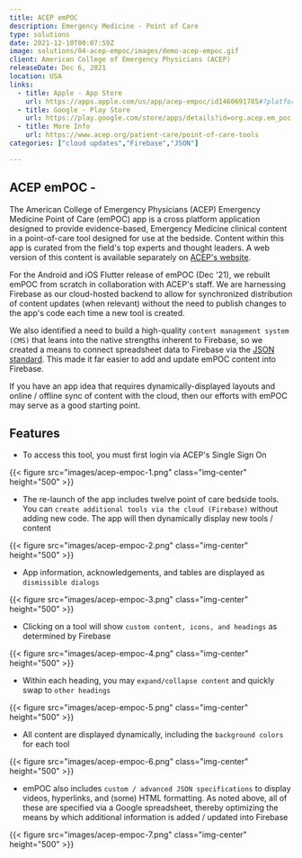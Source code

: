 ```yaml
---
title: ACEP emPOC
description: Emergency Medicine - Point of Care
type: solutions
date: 2021-12-10T00:07:59Z
image: solutions/04-acep-empoc/images/demo-acep-empoc.gif
client: American College of Emergency Physicians (ACEP)
releaseDate: Dec 6, 2021
location: USA
links: 
  - title: Apple - App Store
    url: https://apps.apple.com/us/app/acep-empoc/id1460691785#?platform=iphone
  - title: Google - Play Store
    url: https://play.google.com/store/apps/details?id=org.acep.em_poc
  - title: More Info
    url: https://www.acep.org/patient-care/point-of-care-tools
categories: ["cloud updates","Firebase","JSON"]

---
```

## ACEP emPOC -

The American College of Emergency Physicians (ACEP) Emergency Medicine Point of Care (emPOC) app is a cross platform application designed to provide evidence-based, Emergency Medicine clinical content in a point-of-care tool designed for use at the bedside. Content within this app is curated from the field's top experts and thought leaders. A web version of this content is available separately on [ACEP's website](https://www.acep.org/patient-care/point-of-care-tools).

For the Android and iOS Flutter release of emPOC (Dec '21), we rebuilt emPOC from scratch in collaboration with ACEP's staff. We are harnessing Firebase as our cloud-hosted backend to allow for synchronized distribution of content updates (when relevant) without the need to publish changes to the app's code each time a new tool is created.

We also identified a need to build a high-quality `content management system (CMS)` that leans into the native strengths inherent to Firebase, so we created a means to connect spreadsheet data to Firebase via the [JSON standard](https://www.json.org/json-en.html). This made it far easier to add and update emPOC content into Firebase.

If you have an app idea that requires dynamically-displayed layouts and online / offline sync of content with the cloud, then our efforts with emPOC may serve as a good starting point.

## Features

- To access this tool, you must first login via ACEP's Single Sign On

{{< figure src="images/acep-empoc-1.png" class="img-center" height="500" >}}

- The re-launch of the app includes twelve point of care bedside tools. You can `create additional tools via the cloud (Firebase)` without adding new code. The app will then dynamically display new tools / content

{{< figure src="images/acep-empoc-2.png" class="img-center" height="500" >}}

- App information, acknowledgements, and tables are displayed as `dismissible dialogs`

{{< figure src="images/acep-empoc-3.png" class="img-center" height="500" >}}

- Clicking on a tool will show `custom content, icons, and headings` as determined by Firebase

{{< figure src="images/acep-empoc-4.png" class="img-center" height="500" >}}

- Within each heading, you may `expand/collapse content` and quickly swap to `other headings`

{{< figure src="images/acep-empoc-5.png" class="img-center" height="500" >}}

- All content are displayed dynamically, including the `background colors` for each tool

{{< figure src="images/acep-empoc-6.png" class="img-center" height="500" >}}

- emPOC also includes `custom / advanced JSON specifications` to display videos, hyperlinks, and (some) HTML formatting. As noted above, all of these are specified via a Google spreadsheet, thereby optimizing the means by which additional information is added / updated into Firebase

{{< figure src="images/acep-empoc-7.png" class="img-center" height="500" >}}
